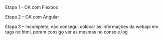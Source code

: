 
Etapa 1 - OK com Flexbox

Etapa 2 – OK com Angular

Etapa 3 – Incompleto, não consegui colocar as informações da webapi em tags no html, porem consigo ver as mesmas no console.log
